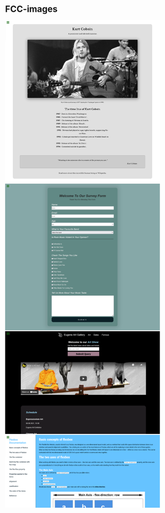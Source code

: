 # FCC-images


![](./tributepage.png)
![](./survey-form.png)
![](./product-landing-page.png)
![](./technical-documentation.png)








